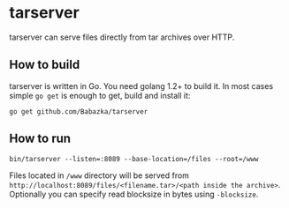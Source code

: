 tarserver
=========

tarserver can serve files directly from tar archives over HTTP.

How to build
------------

tarserver is written in Go. You need golang 1.2+ to build it.
In most cases simple `go get` is enough to get, build and install it:
```
go get github.com/Babazka/tarserver
```

How to run
----------

```
bin/tarserver --listen=:8089 --base-location=/files --root=/www
```

Files located in `/www` directory will be served from
`http://localhost:8089/files/<filename.tar>/<path inside the archive>`.
Optionally you can specify read blocksize in bytes using `-blocksize`.
